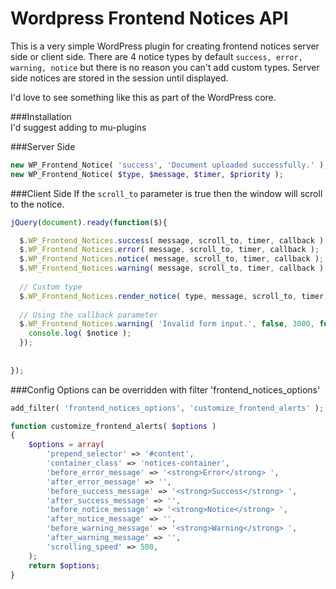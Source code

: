 Wordpress Frontend Notices API
==============================

This is a very simple WordPress plugin for creating frontend notices server side or client side. There are 4 notice types by default <code>success, error, warning, notice</code> but there is no reason you can't add custom types. Server side notices are stored in the session until displayed.

I'd love to see something like this as part of the WordPress core.

###Installation  
I'd suggest adding to mu-plugins

###Server Side
````php
new WP_Frontend_Notice( 'success', 'Document uploaded successfully.' ); 
new WP_Frontend_Notice( $type, $message, $timer, $priority ); 
````

###Client Side
If the <code>scroll_to</code> parameter is true then the window will scroll to the notice.
````javascript
jQuery(document).ready(function($){

  $.WP_Frontend_Notices.success( message, scroll_to, timer, callback );
  $.WP_Frontend_Notices.error( message, scroll_to, timer, callback );
  $.WP_Frontend_Notices.notice( message, scroll_to, timer, callback );
  $.WP_Frontend_Notices.warning( message, scroll_to, timer, callback );
  
  // Custom type
  $.WP_Frontend_Notices.render_notice( type, message, scroll_to, timer, callback );
  
  // Using the callback parameter
  $.WP_Frontend_Notices.warning( 'Invalid form input.', false, 3000, function( $notice ) {
  	console.log( $notice );
  });
  
  
});
````


###Config
Options can be overridden with filter 'frontend_notices_options'
````php
add_filter( 'frontend_notices_options', 'customize_frontend_alerts' );

function customize_frontend_alerts( $options )
{
	$options = array(
		'prepend_selector' => '#content',
		'container_class' => 'notices-container',
		'before_error_message' => '<strong>Error</strong> ',
		'after_error_message' => '',
		'before_success_message' => '<strong>Success</strong> ',
		'after_success_message' => '',
		'before_notice_message' => '<strong>Notice</strong> ',
		'after_notice_message' => '',
		'before_warning_message' => '<strong>Warning</strong> ',
		'after_warning_message' => '',
		'scrolling_speed' => 500,
	);
	return $options;
}
````
